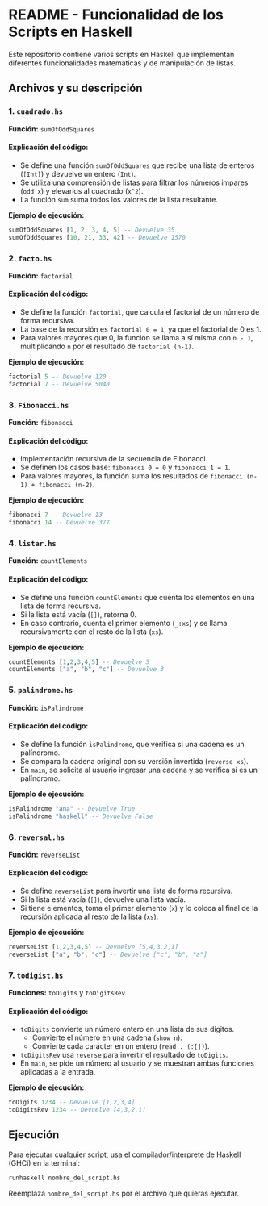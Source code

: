 # README - Funcionalidad de los Scripts en Haskell

Este repositorio contiene varios scripts en Haskell que implementan diferentes funcionalidades matemáticas y de manipulación de listas.

## Archivos y su descripción

### 1. `cuadrado.hs`
**Función:** `sumOfOddSquares`

#### Explicación del código:
- Se define una función `sumOfOddSquares` que recibe una lista de enteros (`[Int]`) y devuelve un entero (`Int`).
- Se utiliza una comprensión de listas para filtrar los números impares (`odd x`) y elevarlos al cuadrado (`x^2`).
- La función `sum` suma todos los valores de la lista resultante.

**Ejemplo de ejecución:**
```haskell
sumOfOddSquares [1, 2, 3, 4, 5] -- Devuelve 35
sumOfOddSquares [10, 21, 33, 42] -- Devuelve 1570
```

### 2. `facto.hs`
**Función:** `factorial`

#### Explicación del código:
- Se define la función `factorial`, que calcula el factorial de un número de forma recursiva.
- La base de la recursión es `factorial 0 = 1`, ya que el factorial de 0 es 1.
- Para valores mayores que 0, la función se llama a sí misma con `n - 1`, multiplicando `n` por el resultado de `factorial (n-1)`.

**Ejemplo de ejecución:**
```haskell
factorial 5 -- Devuelve 120
factorial 7 -- Devuelve 5040
```

### 3. `Fibonacci.hs`
**Función:** `fibonacci`

#### Explicación del código:
- Implementación recursiva de la secuencia de Fibonacci.
- Se definen los casos base: `fibonacci 0 = 0` y `fibonacci 1 = 1`.
- Para valores mayores, la función suma los resultados de `fibonacci (n-1) + fibonacci (n-2)`.

**Ejemplo de ejecución:**
```haskell
fibonacci 7 -- Devuelve 13
fibonacci 14 -- Devuelve 377
```

### 4. `listar.hs`
**Función:** `countElements`

#### Explicación del código:
- Se define una función `countElements` que cuenta los elementos en una lista de forma recursiva.
- Si la lista está vacía (`[]`), retorna 0.
- En caso contrario, cuenta el primer elemento (`_:xs`) y se llama recursivamente con el resto de la lista (`xs`).

**Ejemplo de ejecución:**
```haskell
countElements [1,2,3,4,5] -- Devuelve 5
countElements ["a", "b", "c"] -- Devuelve 3
```

### 5. `palindrome.hs`
**Función:** `isPalindrome`

#### Explicación del código:
- Se define la función `isPalindrome`, que verifica si una cadena es un palíndromo.
- Se compara la cadena original con su versión invertida (`reverse xs`).
- En `main`, se solicita al usuario ingresar una cadena y se verifica si es un palíndromo.

**Ejemplo de ejecución:**
```haskell
isPalindrome "ana" -- Devuelve True
isPalindrome "haskell" -- Devuelve False
```

### 6. `reversal.hs`
**Función:** `reverseList`

#### Explicación del código:
- Se define `reverseList` para invertir una lista de forma recursiva.
- Si la lista está vacía (`[]`), devuelve una lista vacía.
- Si tiene elementos, toma el primer elemento (`x`) y lo coloca al final de la recursión aplicada al resto de la lista (`xs`).

**Ejemplo de ejecución:**
```haskell
reverseList [1,2,3,4,5] -- Devuelve [5,4,3,2,1]
reverseList ["a", "b", "c"] -- Devuelve ["c", "b", "a"]
```

### 7. `todigist.hs`
**Funciones:** `toDigits` y `toDigitsRev`

#### Explicación del código:
- `toDigits` convierte un número entero en una lista de sus dígitos.
  - Convierte el número en una cadena (`show n`).
  - Convierte cada carácter en un entero (`read . (:[])`).
- `toDigitsRev` usa `reverse` para invertir el resultado de `toDigits`.
- En `main`, se pide un número al usuario y se muestran ambas funciones aplicadas a la entrada.

**Ejemplo de ejecución:**
```haskell
toDigits 1234 -- Devuelve [1,2,3,4]
toDigitsRev 1234 -- Devuelve [4,3,2,1]
```

## Ejecución

Para ejecutar cualquier script, usa el compilador/interprete de Haskell (GHCi) en la terminal:
```bash
runhaskell nombre_del_script.hs
```
Reemplaza `nombre_del_script.hs` por el archivo que quieras ejecutar.


